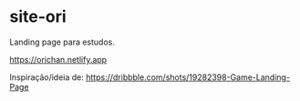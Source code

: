 # site-ori
Landing page para estudos.

https://orichan.netlify.app

Inspiração/ideia de:
https://dribbble.com/shots/19282398-Game-Landing-Page

